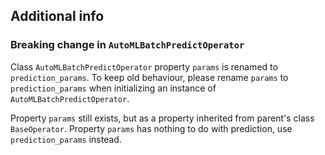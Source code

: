 <!--
 Licensed to the Apache Software Foundation (ASF) under one
 or more contributor license agreements.  See the NOTICE file
 distributed with this work for additional information
 regarding copyright ownership.  The ASF licenses this file
 to you under the Apache License, Version 2.0 (the
 "License"); you may not use this file except in compliance
 with the License.  You may obtain a copy of the License at

   http://www.apache.org/licenses/LICENSE-2.0

 Unless required by applicable law or agreed to in writing,
 software distributed under the License is distributed on an
 "AS IS" BASIS, WITHOUT WARRANTIES OR CONDITIONS OF ANY
 KIND, either express or implied.  See the License for the
 specific language governing permissions and limitations
 under the License.
 -->

## Additional info

### Breaking change in `AutoMLBatchPredictOperator`
Class `AutoMLBatchPredictOperator` property `params` is renamed to `prediction_params`.
To keep old behaviour, please rename `params` to `prediction_params` when initializing an instance of `AutoMLBatchPredictOperator`.

Property `params` still exists, but as a property inherited from parent's class `BaseOperator`.
Property `params` has nothing to do with prediction, use `prediction_params` instead.
